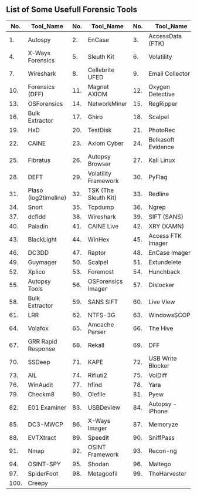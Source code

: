 ## List of Some Usefull Forensic Tools

| No. | Tool_Name | No. | Tool_Name | No. | Tool_Name |
| ------ | ---- | ------ | ---- | ------ | ---- |
| 1.  | Autospy | 2.  | EnCase | 3.  | AccessData (FTK) |
| 4.  | X-Ways Forensics | 5.  | Sleuth Kit | 6.  | Volatility |
| 7.  | Wireshark | 8.  | Cellebrite UFED | 9.  | Email Collector |
| 10. | Forensics (DFF) | 11. | Magnet AXIOM | 12. | Oxygen Detective |
| 13. | OSForensics | 14. | NetworkMiner | 15. | RegRipper |
| 16. | Bulk Extractor | 17. | Ghiro | 18. | Scalpel |
| 19. | HxD | 20. | TestDisk | 21. | PhotoRec |
| 22. | CAINE | 23. | Axiom Cyber | 24. | Belkasoft Evidence |
| 25. | Fibratus | 26. | Autopsy Browser | 27. | Kali Linux |
| 28. | DEFT | 29. | Volatility Framework | 30. | PyFlag |
| 31. | Plaso (log2timeline) | 32. | TSK (The Sleuth Kit) | 33. | Redline |
| 34. | Snort | 35. | Tcpdump | 36. | Ngrep |
| 37. | dcfldd | 38. | Wireshark | 39. | SIFT (SANS) |
| 40. | Paladin | 41. | CAINE Live | 42. | XRY (XAMN) |
| 43. | BlackLight | 44. | WinHex | 45. | Access FTK Imager |
| 46. | DC3DD | 47. | Raptor | 48. | EnCase Imager |
| 49. | Guymager | 50. | Scalpel | 51. | Extundelete |
| 52. | Xplico | 53. | Foremost | 54. | Hunchback |
| 55. | Autopsy Tools | 56. | OSForensics Imager | 57. | Dislocker |
| 58. | Bulk Extractor | 59. | SANS SIFT | 60. | Live View |
| 61. | LRR | 62. | NTFS-3G | 63. | WindowsSCOPE |
| 64. | Volafox | 65. | Amcache Parser | 66. | The Hive |
| 67. | GRR Rapid Response | 68. | Rekall | 69. | DFF |
| 70. | SSDeep | 71. | ΚΑΡΕ | 72. | USB Write Blocker |
| 73. | AIL | 74. | Rifiuti2 | 75. | VolDiff |
| 76. | WinAudit | 77. | hfind | 78. | Yara |
| 79. | Checkm8 | 80. | Olefile | 81. | Pyew |
| 82. | E01 Examiner | 83. | USBDeview | 84. | Autopsy - iPhone |
| 85. | DC3-MWCP | 86. | X-Ways Imager | 87. | Memoryze |
| 88. | EVTXtract | 89. | Speedit | 90. | SniffPass |
| 91. | Nmap | 92. | OSINT Framework | 93. | Recon-ng |
| 94. | OSINT-SPY | 95. | Shodan | 96. | Maltego |
| 97. | SpiderFoot | 98. | Metagoofil | 99. | TheHarvester |
| 100. | Creepy | | | | |

